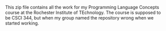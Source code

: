 This zip file contains all the work for my Programming Language Concepts course at the Rochester Institute of TEchnology. The course is supposed to be CSCI 344, but when my group named the repository wrong when we started working.
